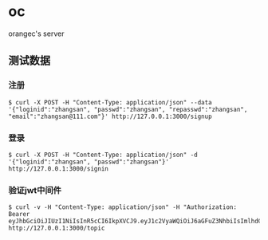 # oc
orangec's server

## 测试数据

### 注册

```shell
$ curl -X POST -H "Content-Type: application/json" --data '{"loginid":"zhangsan", "passwd":"zhangsan", "repasswd":"zhangsan", "email":"zhangsan@111.com"}' http://127.0.0.1:3000/signup
```
### 登录

```shell
$ curl -X POST -H "Content-Type: application/json" -d '{"loginid":"zhangsan", "passwd":"zhangsan"}' http://127.0.0.1:3000/signin
```

### 验证jwt中间件

```shell
$ curl -v -H "Content-Type: application/json" -H "Authorization: Bearer eyJhbGciOiJIUzI1NiIsInR5cCI6IkpXVCJ9.eyJ1c2VyaWQiOiJ6aGFuZ3NhbiIsImlhdCI6MTUxNzMyOTkxMX0.raLfL9XTIpJ9gkyabQ5PSWjsQeEwV4R9oENQ9_B841E" http://127.0.0.1:3000/topic
```

